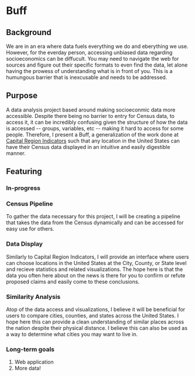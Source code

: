 # Buff
## Background
We are in an era where data fuels everything we do and eberything we use. However, for the everday person, accessing unbiased data regarding socioeconomics can be diffucult. You may need to navigate the web for sources and figure out their specific formats to even find the data, let alone having the prowess of understanding what is in front of you. This is a humungous barrier that is inexcusable and needs to be addressed. 

## Purpose
A data analysis project based around making socioeconmic data more accessible. Despite there being no barrier to entry for Census data, to access it, it can be incredibly confusing given the structure of how the data is accessed -- groups, variables, etc -- making it hard to access for some people. Therefore, I present a Buff, a generalization of the work done at  [Capital Region Indicators](https://www.capitalregionindicators.org/) such that any location in the United States can have their Census data displayed in an intuitive and easily digestible manner. 

## Featuring
### In-progress
### Census Pipeline
To gather the data necessary for this project, I will be creating a pipeline that takes the data from the Census dynamically and can be accessed for easy use for others.

### Data Display
Similarly to Capital Region Indicators, I will provide an interface where users can choose locations in the United States at the City, County, or State level and recieve statistics and related visualizations. The hope here is that the data you often here about on the news is there for you to confirm or refute proposed claims and easily come to these conclusions.

### Similarity Analysis
Atop of the data access and visualizations, I believe it will be beneficial for users to compare cities, counties, and states across the United States. I hope here this can provide a clean understanding of similar places across the nation despite their physical distance. I believe this can also be used as a way to determine what cities you may want to live in.

### Long-term goals
1. Web application
2. More data!
